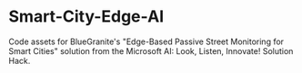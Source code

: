# Smart-City-Edge-AI
Code assets for BlueGranite's "Edge-Based Passive Street Monitoring for Smart Cities" solution from the Microsoft AI: Look, Listen, Innovate! Solution Hack.
